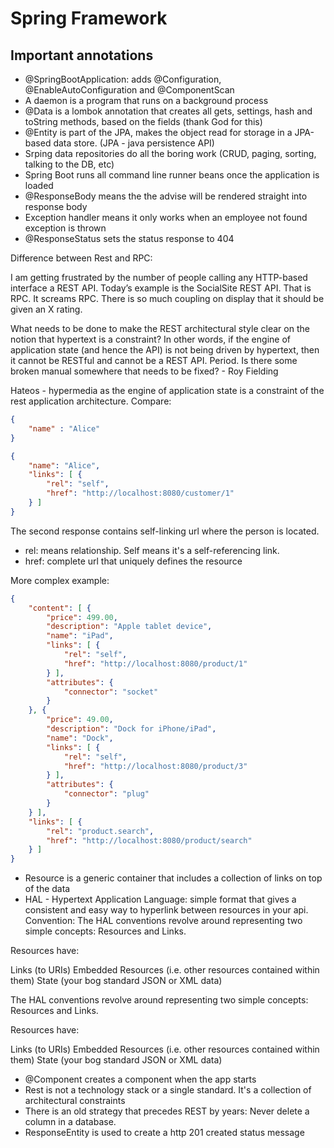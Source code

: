 # Spring Framework

## Important annotations

- @SpringBootApplication: adds @Configuration, @EnableAutoConfiguration and @ComponentScan
- A daemon is a program that runs on a background process
- @Data is a lombok annotation that creates all gets, settings, hash and toString methods, based on the fields (thank God for this)
- @Entity is part of the JPA, makes the object read for storage in a JPA-based data store. (JPA - java persistence API)
- Srping data repositories do all the boring work (CRUD, paging, sorting, talking to the DB, etc)
- Spring Boot runs all command line runner beans once the application is loaded
- @ResponseBody means the the advise will be rendered straight into response body
- Exception handler means it only works when an employee not found exception is thrown
- @ResponseStatus sets the status response to 404

Difference between Rest and RPC:

I am getting frustrated by the number of people calling any HTTP-based interface a REST API. Today’s example is the SocialSite REST API. That is RPC. It screams RPC. There is so much coupling on display that it should be given an X rating.

What needs to be done to make the REST architectural style clear on the notion that hypertext is a constraint? In other words, if the engine of application state (and hence the API) is not being driven by hypertext, then it cannot be RESTful and cannot be a REST API. Period. Is there some broken manual somewhere that needs to be fixed? - Roy Fielding

Hateos - hypermedia as the engine of application state is a constraint of the rest application architecture. Compare:

```json
{
    "name" : "Alice"
}
```

```json
{
    "name": "Alice",
    "links": [ {
        "rel": "self",
        "href": "http://localhost:8080/customer/1"
    } ]
}
```

The second response contains self-linking url where the person is located.

- rel: means relationship. Self means it's a self-referencing link.
- href: complete url that uniquely defines the resource

More complex example:

```json
{
    "content": [ {
        "price": 499.00,
        "description": "Apple tablet device",
        "name": "iPad",
        "links": [ {
            "rel": "self",
            "href": "http://localhost:8080/product/1"
        } ],
        "attributes": {
            "connector": "socket"
        }
    }, {
        "price": 49.00,
        "description": "Dock for iPhone/iPad",
        "name": "Dock",
        "links": [ {
            "rel": "self",
            "href": "http://localhost:8080/product/3"
        } ],
        "attributes": {
            "connector": "plug"
        }
    } ],
    "links": [ {
        "rel": "product.search",
        "href": "http://localhost:8080/product/search"
    } ]
}
```

- Resource<T> is a generic container that includes a collection of links on top of the data
- HAL - Hypertext Application Language: simple format that gives a consistent and easy way to hyperlink between resources in your api. Convention: The HAL conventions revolve around representing two simple concepts: Resources and Links.

Resources have:

Links (to URIs)
Embedded Resources (i.e. other resources contained within them)
State (your bog standard JSON or XML data)

The HAL conventions revolve around representing two simple concepts: Resources and Links.

Resources have:

Links (to URIs)
Embedded Resources (i.e. other resources contained within them)
State (your bog standard JSON or XML data)

- @Component creates a component when the app starts
- Rest is not a technology stack or a single standard. It's a collection of architectural constraints
- There is an old strategy that precedes REST by years: Never delete a column in a database.
- ResponseEntity is used to create a http 201 created status message